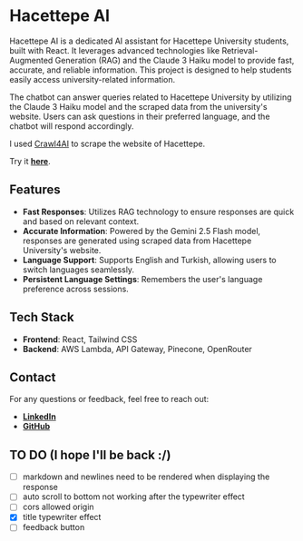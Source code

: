 # Hacettepe AI

Hacettepe AI is a dedicated AI assistant for Hacettepe University students, built with React. It leverages advanced technologies like Retrieval-Augmented Generation (RAG) and the Claude 3 Haiku model to provide fast, accurate, and reliable information. This project is designed to help students easily access university-related information.

The chatbot can answer queries related to Hacettepe University by utilizing the Claude 3 Haiku model and the scraped data from the university's website. Users can ask questions in their preferred language, and the chatbot will respond accordingly.

I used [Crawl4AI](https://github.com/unclecode/crawl4ai) to scrape the website of Hacettepe.

Try it [**here**](https://hacettepe-ai-hou3z.ondigitalocean.app/).

## Features

- **Fast Responses**: Utilizes RAG technology to ensure responses are quick and based on relevant context.
- **Accurate Information**: Powered by the Gemini 2.5 Flash model, responses are generated using scraped data from Hacettepe University's website.
- **Language Support**: Supports English and Turkish, allowing users to switch languages seamlessly.
- **Persistent Language Settings**: Remembers the user's language preference across sessions.

## Tech Stack

- **Frontend**: React, Tailwind CSS
- **Backend**: AWS Lambda, API Gateway, Pinecone, OpenRouter

## Contact

For any questions or feedback, feel free to reach out:

- [**LinkedIn**](https://www.linkedin.com/in/ufuk-tanr%C4%B1verdi-91a503264/)
- [**GitHub**](https://github.com/UfukTanriverdi8)


## TO DO (I hope I'll be back :/)
- [ ] markdown and newlines need to be rendered when displaying the response
- [ ] auto scroll to bottom not working after the typewriter effect
- [ ] cors allowed origin
- [X] title typewriter effect
- [ ] feedback button